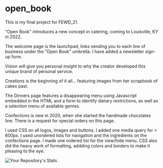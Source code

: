 # open_book
This is my final project for FEWD_21.

"Open Book" introduces a new concept in catering, coming to Louisville, KY in 2022.

The welcome page is the launchpad, links sending you to each line of business under the "Open Book" umbrella.  I have added a newsletter sign-up form.

Vision will give you personal insight to why the creator developed this unique brand of personal service.

Creations is the beginning of it all... featuring images from her scrapbook of cakes past. 

The Dinners page features a disappearing menu using Javascript embedded in the HTML and a form to identify dietary restrictions, as well as a selection menu of available genres.

Confections is new in 2020, when she started the handmade chocolates line.  There is a request for special orders on this page.

I used CSS on all logos, images and buttons. I added one media query for > 600px.  I used unordered lists for navigation and the ingredients on the confections page. I made one ordered list for the view/hide menu.  CSS also did the heavy work of formatting, addding colors and borders to make it pleasing to the eye.


![Your Repository's Stats](https://github-readme-stats.vercel.app/api?username=amyktomey&show_icons=true)
